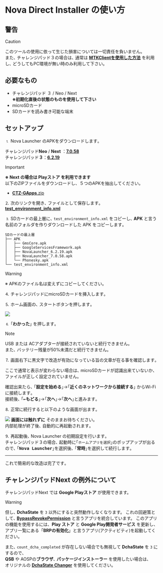 # Nova Direct Installer の使い方

## 警告

> [!CAUTION]
> このツールの使用に依って生じた損害については一切責任を負いません｡  
また､ チャレンジパッド３の場合は､ 通常は [**MTKClientを使用した方法**](https://zenn.dev/s1204it/articles/16fce85441821f) を利用し､ どうしてもPC環境が無い時のみ利用して下さい｡

## 必要なもの

- チャレンジパッド ３ / Neo / Next  
  **※初期化直後の状態のものを使用して下さい**
- microSDカード
- SDカードを読み書き可能な端末

## セットアップ

⒈ Nova Launcher のAPKをダウンロードします｡

チャレンジパッド**Neo** / **Next** ：[**7.0.58**](https://teslacoilapps.com/tesladirect/download.pl?packageName=com.teslacoilsw.launcher&versionCode=70058)  
チャレンジパッド**３**：[**6.2.19**](https://teslacoilapps.com/tesladirect/download.pl?packageName=com.teslacoilsw.launcher&versionCode=62019)

> [!IMPORTANT]
> **※ Next の場合は Playストア を利用できます**  
以下のZIPファイルをダウンロードし、５つのAPKを抽出してください。  
> - [**CTZ-GApps**.zip](https://subcontent.s1204.me/android/CTZ-GApps.zip)

⒉ 次のリンクを開き､ ファイルとして保存します｡  
[**test_environment_info.xml**](https://smiletablabo.github.io/NovaDirectInstaller/test_environment_info.xml)

⒊ SDカードの最上層に､ `test_environment_info.xml` をコピーし､ **APK** と言う名前のフォルダを作りダウンロードした APK をコピーします｡  
```
SDカードの最上層
├── APK
│   ├── GmsCore.apk
│   ├── GoogleServicesFramework.apk
│   ├── NovaLauncher_6.2.19.apk
│   ├── NovaLauncher_7.0.58.apk
│   └── Phonesky.apk
└── test_environment_info.xml
```
> [!WARNING]
> ※ APKのファイル名は変えずにコピーしてください｡  

⒋ チャレンジパッドにmicroSDカードを挿入します｡

⒌ ホーム画面の､ スタートボタンを押します｡

[![](https://user-images.githubusercontent.com/52069677/164911100-959604e3-d1c9-4250-9b95-94fbb2b0de62.png)](#)

⒍ ｢<kbd><b>わかった</b></kbd>｣ を押します｡

> [!NOTE]
> USB または ACアダプターが接続されていないと続行できません｡  
また､ バッテリー残量が50%未満だと続行できません｡  

⒎ 画面右下に黒文字で改造が有効になっている旨の文章が在る事を確認します｡  

ここで通常と表示が変わらない場合は､ microSDカードが認識出来ていないか､ ファイルが正しく設定されていません｡

確認出来たら､ ｢<kbd><b>設定を始める</b></kbd>｣→｢<kbd><b>近くのネットワークから接続する</b></kbd>｣ からWi-Fiに接続します｡  
接続後､ ｢<kbd><b>←もどる</b></kbd>｣→｢<kbd><b>次へ</b></kbd>｣→｢<kbd><b>次へ</b></kbd>｣と進みます｡

⒏ 正常に続行すると以下のような画面が出ます｡  

[![](https://github.com/SmileTabLabo/NovaDirectInstaller/assets/52069677/daf59624-5e31-47f8-abe5-5990e8599e16)](#)
**画面には触れずに** そのままお待ちください｡  
内部処理が終了後､ 自動的に再起動されます｡

⒐ 再起動後､ Nova Launcher の初期設定を行います｡  
チャレンジパッド３の場合､ 起動時に｢`ホームアプリを選択`｣のポップアップが出るので､ ｢<kbd><b>Nova Launcher</b></kbd>｣を選択後､ ｢<kbd><b>常時</b></kbd>｣を選択して続行します｡

---

これで簡易的な改造は完了です｡

## チャレンジパッドNext の例外について

チャレンジパッドNext では **Google Playストア** が使用できます。  
> [!WARNING]
> 但し､ **DchaState** を `3` 以外にすると突然動作しなくなります。
> これの回避策として､ [**BypassRevokePermission**](https://github.com/Kobold831/BypassRevokePermission) と言うアプリを統合しています。
> このアプリの機能を使用するには、**Play ストア** と **Google Play開発者サービス** を更新し、アプリ一覧にある「**BRPの有効化**」と言うアプリ(アクティビティ)を起動してください。

また､ `count_dcha_completed` が存在しない場合でも無視して **DchaState** を `3` にするので､  
**QSB** や AOSPの**ブラウザ**､ **パッケージインストーラー** を使用したい場合は､  
オリジナルの [**DchaState Changer**](//github.com/SmileTabLabo/DchaStateChanger) を使用してください｡
